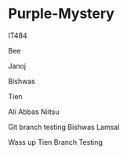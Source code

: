 # Purple-Mystery
IT484

Bee 

Janoj

Bishwas

Tien

Ali Abbas Niitsu

Git branch testing
Bishwas Lamsal

Wass up 
Tien Branch Testing
